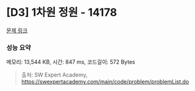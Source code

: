 # [D3] 1차원 정원 - 14178 

[문제 링크](https://swexpertacademy.com/main/code/problem/problemDetail.do?contestProbId=AX_N3oSqcyUDFARi) 

### 성능 요약

메모리: 13,544 KB, 시간: 847 ms, 코드길이: 572 Bytes



> 출처: SW Expert Academy, https://swexpertacademy.com/main/code/problem/problemList.do